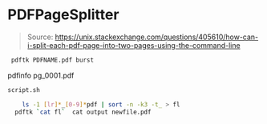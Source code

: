 # PDFPageSplitter

> Source: https://unix.stackexchange.com/questions/405610/how-can-i-split-each-pdf-page-into-two-pages-using-the-command-line


```sh
 pdftk PDFNAME.pdf burst
```
pdfinfo pg_0001.pdf

```sh
script.sh
```

```sh
    ls -1 [lr]*_[0-9]*pdf | sort -n -k3 -t_ > fl
  pdftk `cat fl`  cat output newfile.pdf 

```
